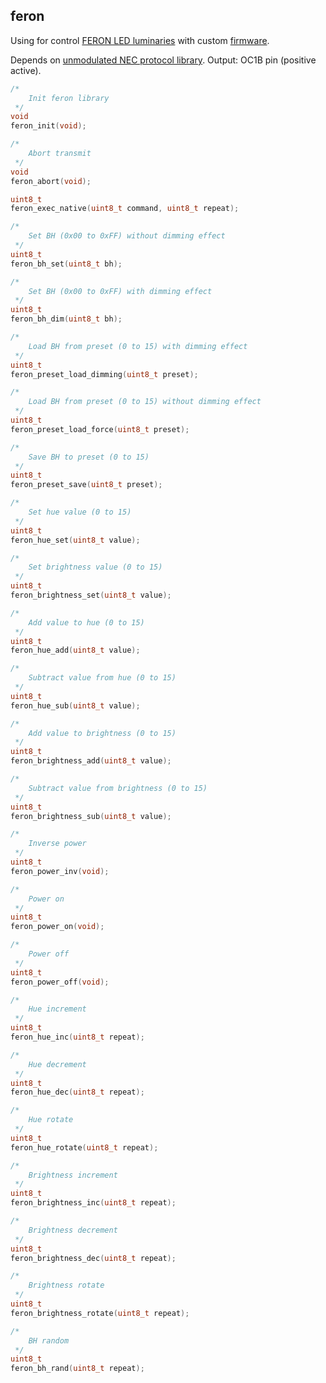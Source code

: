 ## feron

Using for control [FERON LED luminaries](https://shop.feron.ru/catalog/upravlyaemye_svetodiodnye_svetilniki/) with custom [firmware](https://github.com/dudanov/feron-light-advanced-control).

Depends on [unmodulated NEC protocol library](https://github.com/dmbs-libs/nec).
Output: OC1B pin (positive active).

```c
/*
    Init feron library
 */
void
feron_init(void);

/*
    Abort transmit
 */
void
feron_abort(void);

uint8_t
feron_exec_native(uint8_t command, uint8_t repeat);

/*
    Set BH (0x00 to 0xFF) without dimming effect
 */
uint8_t
feron_bh_set(uint8_t bh);

/*
    Set BH (0x00 to 0xFF) with dimming effect
 */
uint8_t
feron_bh_dim(uint8_t bh);

/*
    Load BH from preset (0 to 15) with dimming effect
 */
uint8_t
feron_preset_load_dimming(uint8_t preset);

/*
    Load BH from preset (0 to 15) without dimming effect
 */
uint8_t
feron_preset_load_force(uint8_t preset);

/*
    Save BH to preset (0 to 15)
 */
uint8_t
feron_preset_save(uint8_t preset);

/*
    Set hue value (0 to 15)
 */
uint8_t
feron_hue_set(uint8_t value);

/*
    Set brightness value (0 to 15)
 */
uint8_t
feron_brightness_set(uint8_t value);

/*
    Add value to hue (0 to 15)
 */
uint8_t
feron_hue_add(uint8_t value);

/*
    Subtract value from hue (0 to 15)
 */
uint8_t
feron_hue_sub(uint8_t value);

/*
    Add value to brightness (0 to 15)
 */
uint8_t
feron_brightness_add(uint8_t value);

/*
    Subtract value from brightness (0 to 15)
 */
uint8_t
feron_brightness_sub(uint8_t value);

/*
    Inverse power
 */
uint8_t
feron_power_inv(void);

/*
    Power on
 */
uint8_t
feron_power_on(void);

/*
    Power off
 */
uint8_t
feron_power_off(void);

/*
    Hue increment
 */
uint8_t
feron_hue_inc(uint8_t repeat);

/*
    Hue decrement
 */
uint8_t
feron_hue_dec(uint8_t repeat);

/*
    Hue rotate
 */
uint8_t
feron_hue_rotate(uint8_t repeat);

/*
    Brightness increment
 */
uint8_t
feron_brightness_inc(uint8_t repeat);

/*
    Brightness decrement
 */
uint8_t
feron_brightness_dec(uint8_t repeat);

/*
    Brightness rotate
 */
uint8_t
feron_brightness_rotate(uint8_t repeat);

/*
    BH random
 */
uint8_t
feron_bh_rand(uint8_t repeat);
```
